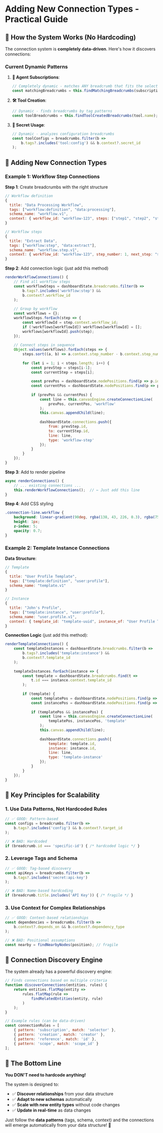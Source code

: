 # Adding New Connection Types - Practical Guide

## 🎯 **How the System Works (No Hardcoding)**

The connection system is **completely data-driven**. Here's how it discovers connections:

### **Current Dynamic Patterns**

1. **📡 Agent Subscriptions**: 
   ```javascript
   // Completely dynamic - matches ANY breadcrumb that fits the selector
   const matchingBreadcrumbs = this.findMatchingBreadcrumbs(subscription.selector);
   ```

2. **🛠️ Tool Creation**: 
   ```javascript
   // Dynamic - finds breadcrumbs by tag patterns
   const toolBreadcrumbs = this.findToolCreatedBreadcrumbs(tool.name);
   ```

3. **🔐 Secret Usage**: 
   ```javascript
   // Dynamic - analyzes configuration breadcrumbs
   const toolConfigs = breadcrumbs.filter(b => 
       b.tags?.includes('tool:config') && b.context?.secret_id
   );
   ```

## 🚀 **Adding New Connection Types**

### **Example 1: Workflow Step Connections**

**Step 1**: Create breadcrumbs with the right structure
```javascript
// Workflow definition
{
  title: "Data Processing Workflow",
  tags: ["workflow:definition", "data:processing"],
  schema_name: "workflow.v1",
  context: { workflow_id: "workflow-123", steps: ["step1", "step2", "step3"] }
}

// Workflow steps
{
  title: "Extract Data",
  tags: ["workflow:step", "data:extract"],
  schema_name: "workflow.step.v1", 
  context: { workflow_id: "workflow-123", step_number: 1, next_step: "step2" }
}
```

**Step 2**: Add connection logic (just add this method)
```javascript
renderWorkflowConnections() {
    // Find all workflow steps
    const workflowSteps = dashboardState.breadcrumbs.filter(b => 
        b.tags?.includes('workflow:step') && 
        b.context?.workflow_id
    );
    
    // Group by workflow
    const workflows = {};
    workflowSteps.forEach(step => {
        const workflowId = step.context.workflow_id;
        if (!workflows[workflowId]) workflows[workflowId] = [];
        workflows[workflowId].push(step);
    });
    
    // Connect steps in sequence
    Object.values(workflows).forEach(steps => {
        steps.sort((a, b) => a.context.step_number - b.context.step_number);
        
        for (let i = 1; i < steps.length; i++) {
            const prevStep = steps[i-1];
            const currentStep = steps[i];
            
            const prevPos = dashboardState.nodePositions.find(p => p.id === prevStep.id);
            const currentPos = dashboardState.nodePositions.find(p => p.id === currentStep.id);
            
            if (prevPos && currentPos) {
                const line = this.canvasEngine.createConnectionLine(
                    prevPos, currentPos, 'workflow'
                );
                this.canvas.appendChild(line);
                
                dashboardState.connections.push({
                    from: prevStep.id,
                    to: currentStep.id,
                    line: line,
                    type: 'workflow-step'
                });
            }
        }
    });
}
```

**Step 3**: Add to render pipeline
```javascript
async renderConnections() {
    // ... existing connections ...
    this.renderWorkflowConnections();  // ← Just add this line
}
```

**Step 4**: Add CSS styling
```css
.connection-line.workflow {
    background: linear-gradient(90deg, rgba(138, 43, 226, 0.3), rgba(75, 0, 130, 0.3));
    height: 1px;
    z-index: 5;
    opacity: 0.7;
}
```

### **Example 2: Template Instance Connections**

**Data Structure**:
```javascript
// Template
{
  title: "User Profile Template",
  tags: ["template:definition", "user:profile"],
  schema_name: "template.v1"
}

// Instance
{
  title: "John's Profile", 
  tags: ["template:instance", "user:profile"],
  schema_name: "user.profile.v1",
  context: { template_id: "template-uuid", instance_of: "User Profile Template" }
}
```

**Connection Logic** (just add this method):
```javascript
renderTemplateConnections() {
    const templateInstances = dashboardState.breadcrumbs.filter(b => 
        b.tags?.includes('template:instance') && 
        b.context?.template_id
    );
    
    templateInstances.forEach(instance => {
        const template = dashboardState.breadcrumbs.find(t => 
            t.id === instance.context.template_id
        );
        
        if (template) {
            const templatePos = dashboardState.nodePositions.find(p => p.id === template.id);
            const instancePos = dashboardState.nodePositions.find(p => p.id === instance.id);
            
            if (templatePos && instancePos) {
                const line = this.canvasEngine.createConnectionLine(
                    templatePos, instancePos, 'template'
                );
                this.canvas.appendChild(line);
                
                dashboardState.connections.push({
                    template: template.id,
                    instance: instance.id,
                    line: line,
                    type: 'template-instance'
                });
            }
        }
    });
}
```

## 🎯 **Key Principles for Scalability**

### 1. **Use Data Patterns, Not Hardcoded Rules**
```javascript
// ✅ GOOD: Pattern-based
const configs = breadcrumbs.filter(b => 
    b.tags?.includes('config') && b.context?.target_id
);

// ❌ BAD: Hardcoded
if (breadcrumb.id === 'specific-id') { /* hardcoded logic */ }
```

### 2. **Leverage Tags and Schema**
```javascript
// ✅ GOOD: Tag-based discovery
const apiKeys = breadcrumbs.filter(b => 
    b.tags?.includes('secret:api-key')
);

// ❌ BAD: Name-based hardcoding
if (breadcrumb.title.includes('API Key')) { /* fragile */ }
```

### 3. **Use Context for Complex Relationships**
```javascript
// ✅ GOOD: Context-based relationships
const dependencies = breadcrumbs.filter(b => 
    b.context?.depends_on && b.context?.dependency_type
);

// ❌ BAD: Positional assumptions
const nearby = findNearbyNodes(position); // fragile
```

## 🔗 **Connection Discovery Engine**

The system already has a powerful discovery engine:

```javascript
// Finds connections based on multiple criteria
function discoverConnections(entities, rules) {
    return entities.flatMap(entity => 
        rules.flatMap(rule => 
            findRelatedEntities(entity, rule)
        )
    );
}

// Example rules (can be data-driven)
const connectionRules = [
    { pattern: 'subscription', match: 'selector' },
    { pattern: 'creation', match: 'creator' },
    { pattern: 'reference', match: 'id' },
    { pattern: 'scope', match: 'scope_id' }
];
```

## 🎉 **The Bottom Line**

**You DON'T need to hardcode anything!** 

The system is designed to:
- ✅ **Discover relationships** from your data structure
- ✅ **Adapt to new schemas** automatically
- ✅ **Scale with new entity types** without code changes
- ✅ **Update in real-time** as data changes

Just follow the **data patterns** (tags, schema, context) and the connections will emerge automatically from your data structure! 🚀
